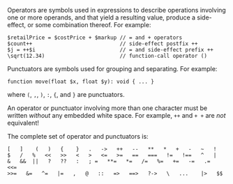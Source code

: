 Operators are symbols used in expressions to describe operations involving one or more operands, and that yield a resulting
value, produce a side-effect, or some combination thereof.  For example:

```Hack
$retailPrice = $costPrice + $markup // = and + operators
$count++                            // side-effect postfix ++
$j = ++$i                           // = and side-effect prefix ++
\sqrt(12.34)                        // function-call operator ()
```

Punctuators are symbols used for grouping and separating. For example:

```Hack
function move(float $x, float $y): void { ... }
```

where `(`, `,`, `)`, `:`, `{`, and `}` are punctuators.

An operator or punctuator involving more than one character must be written *without* any embedded white space. For
example, `++` and `+ +` are *not* equivalent!

The complete set of operator and punctuators is:

```Hack
[   ]    (   )   {    }   .   ->   ++   --   **   *   +   -   ~   !
$   /   %   <<   >>   <   >   <=   >=   ==   ===   !=   !==   ^   |
&   &&  ||   ?   ??   :   ; =   **=   *=   /=   %=   +=   -=   .=   <<=
>>=   &=   ^=   |=   ,   @   ::   =>   ==>   ?->   \   ...    |>   $$
```
